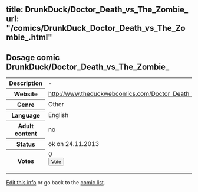 title: DrunkDuck/Doctor_Death_vs_The_Zombie_
url: "/comics/DrunkDuck_Doctor_Death_vs_The_Zombie_.html"
---
Dosage comic DrunkDuck/Doctor_Death_vs_The_Zombie_
-----------------------------------------

<p id="msg"></p>
<script type="text/javascript">
if (window.location.search === '?edit_info_mail=sent_ok') {
  var elem = document.getElementById("msg");
  elem.innerHTML = 'Edited information sucessfully sent for review, which is usually done daily. Thanks!';
  elem.className = 'ok';
}
</script>
<table class="comicinfo">
<tr>
<th>Description</th><td>-</td>
</tr>
<tr>
<th>Website</th><td><a href="http://www.theduckwebcomics.com/Doctor_Death_vs_The_Zombie_/">http://www.theduckwebcomics.com/Doctor_Death_vs_The_Zombie_/</a></td>
</tr>
<tr>
<th>Genre</th><td>Other</td>
</tr>
<tr>
<th>Language</th><td>English</td>
</tr>
<tr>
<th>Adult content</th><td>no</td>
</tr>
<tr>
<th>Status</th><td>ok on 24.11.2013</td>
</tr>
<tr>
<th>Votes</th><td>0
<form action="http://gaecounter.appspot.com/count/" method="POST">
<input name="name" type="hidden" value="DrunkDuck_Doctor_Death_vs_The_Zombie_"/>
<input name="uid" type="hidden" id="voteuid" value=""/>
<input type="submit" value="Vote"/>
</form>
</td>
</tr>
</table>
<script type="text/javascript">
var ua = navigator.userAgent;
document.getElementById("voteuid").value = ua.replace(/[^a-zA-Z0-9\._:]/g , "_");;
</script>

[Edit this info](DrunkDuck_Doctor_Death_vs_The_Zombie__edit.html) or go back to the [comic list](../comic-index.html).

